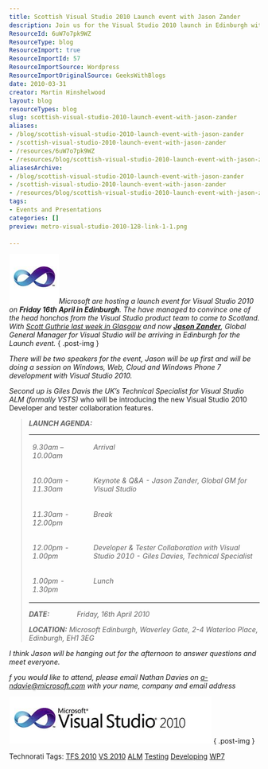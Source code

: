 ```yaml
---
title: Scottish Visual Studio 2010 Launch event with Jason Zander
description: Join us for the Visual Studio 2010 launch in Edinburgh with Jason Zander. Discover new tools for Windows, Web, and Cloud development. Don't miss out!
ResourceId: 6uW7o7pk9WZ
ResourceType: blog
ResourceImport: true
ResourceImportId: 57
ResourceImportSource: Wordpress
ResourceImportOriginalSource: GeeksWithBlogs
date: 2010-03-31
creator: Martin Hinshelwood
layout: blog
resourceTypes: blog
slug: scottish-visual-studio-2010-launch-event-with-jason-zander
aliases:
- /blog/scottish-visual-studio-2010-launch-event-with-jason-zander
- /scottish-visual-studio-2010-launch-event-with-jason-zander
- /resources/6uW7o7pk9WZ
- /resources/blog/scottish-visual-studio-2010-launch-event-with-jason-zander
aliasesArchive:
- /blog/scottish-visual-studio-2010-launch-event-with-jason-zander
- /scottish-visual-studio-2010-launch-event-with-jason-zander
- /resources/blog/scottish-visual-studio-2010-launch-event-with-jason-zander
tags:
- Events and Presentations
categories: []
preview: metro-visual-studio-2010-128-link-1-1.png

---
```

![image](images/ScottishVisualStudio2010Launcheventwith_125AE-image_-2-2.png)_Microsoft are hosting a launch event for Visual Studio 2010 on **Friday 16th April in Edinburgh**. The have managed to convince one of the head honchos from the Visual Studio product team to come to Scotland. With [Scott Guthrie last week in Glasgow](http://blog.hinshelwood.com/archive/2010/03/29/scott-guthrie-in-glasgow.aspx) and now [**Jason Zander**](http://blogs.msdn.com/jasonz/), Global General Manager for Visual Studio will be arriving in Edinburgh for the Launch event._
{ .post-img }

_There will be two speakers for the event, Jason will be up first and will be doing a session on Windows, Web, Cloud and Windows Phone 7 development with Visual Studio 2010._

_Second up is Giles Davis the UK’s Technical Specialist for Visual Studio ALM (formally VSTS)_ who will be introducing the new Visual Studio 2010 Developer and tester collaboration features.

> **_LAUNCH AGENDA:_**
>
> <table border="0" cellspacing="0" cellpadding="0"><tbody><tr><td valign="top" width="170"><p><i>9.30am – 10.00am</i></p></td><td valign="top" width="633"><p><i>Arrival</i></p></td></tr><tr><td valign="top" width="170"><p><i>10.00am - 11.30am</i></p></td><td valign="top" width="633"><p><i>Keynote &amp; Q&amp;A - Jason Zander, Global GM for Visual Studio</i></p></td></tr><tr><td valign="top" width="170"><p><i>11.30am - 12.00pm</i></p></td><td valign="top" width="633"><p><i>Break</i></p></td></tr><tr><td valign="top" width="170"><p><i>12.00pm - 1.00pm</i></p></td><td valign="top" width="633"><p><i>Developer &amp; Tester Collaboration with Visual Studio 2010 - Giles Davies, Technical Specialist</i></p></td></tr><tr><td valign="top" width="170"><p><i>1.00pm - 1.30pm</i></p></td><td valign="top" width="633"><p><i>Lunch</i></p></td></tr></tbody></table>
>
> **_DATE:_**              _Friday, 16th April 2010_
>
> **_LOCATION:_** _Microsoft Edinburgh, Waverley Gate, 2-4 Waterloo Place, Edinburgh, EH1 3EG_

_I think Jason will be hanging out for the afternoon to answer questions and meet everyone._

_f you would like to attend, please email Nathan Davies on [a-ndavie@microsoft.com](mailto:a-ndavie@microsoft.com) with your name, company and email address_

![image[4]](images/ScottishVisualStudio2010Launcheventwith_125AE-image4_-3-3.png)
{ .post-img }

Technorati Tags: [TFS 2010](http://technorati.com/tags/TFS+2010) [VS 2010](http://technorati.com/tags/VS+2010) [ALM](http://technorati.com/tags/ALM) [Testing](http://technorati.com/tags/Testing) [Developing](http://technorati.com/tags/Developing) [WP7](http://technorati.com/tags/WP7)
